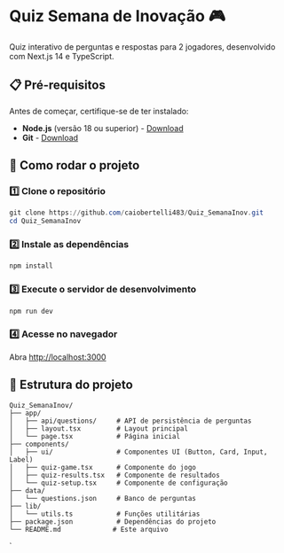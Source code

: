 # Quiz Semana de Inovação 🎮

Quiz interativo de perguntas e respostas para 2 jogadores, desenvolvido com Next.js 14 e TypeScript.

## 📋 Pré-requisitos

Antes de começar, certifique-se de ter instalado:

- **Node.js** (versão 18 ou superior) - [Download](https://nodejs.org/)
- **Git** - [Download](https://git-scm.com/)

## 🚀 Como rodar o projeto

### 1️⃣ Clone o repositório

```powershell
git clone https://github.com/caiobertelli483/Quiz_SemanaInov.git
cd Quiz_SemanaInov
```

### 2️⃣ Instale as dependências

```powershell
npm install
```

### 3️⃣ Execute o servidor de desenvolvimento

```powershell
npm run dev
```

### 4️⃣ Acesse no navegador

Abra [http://localhost:3000](http://localhost:3000)


## 📁 Estrutura do projeto

```
Quiz_SemanaInov/
├── app/
│   ├── api/questions/     # API de persistência de perguntas
│   ├── layout.tsx         # Layout principal
│   └── page.tsx           # Página inicial
├── components/
│   ├── ui/                # Componentes UI (Button, Card, Input, Label)
│   ├── quiz-game.tsx      # Componente do jogo
│   ├── quiz-results.tsx   # Componente de resultados
│   └── quiz-setup.tsx     # Componente de configuração
├── data/
│   └── questions.json     # Banco de perguntas
├── lib/
│   └── utils.ts           # Funções utilitárias
├── package.json           # Dependências do projeto
└── README.md             # Este arquivo
```

`


